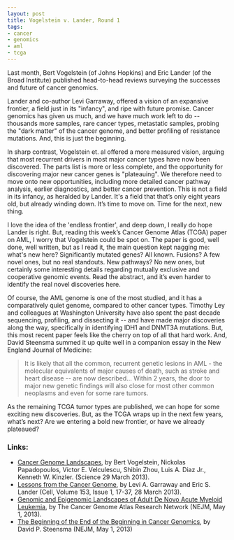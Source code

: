 ```yaml
--- 
layout: post 
title: Vogelstein v. Lander, Round 1
tags:
- cancer
- genomics
- aml
- tcga
---
```


Last month, Bert Vogelstein (of Johns Hopkins) and Eric Lander (of the Broad Institute) published head-to-head reviews surveying the successes and future of cancer genomics.

Lander and co-author Levi Garraway, offered a vision of an expansive frontier, a field just in its "infancy", and ripe with future promise.  Cancer genomics has given us much, and we have much work left to do -- thousands more samples, rare cancer types, metastatic samples, probing the "dark matter" of the cancer genome, and better profiling of resistance mutations. And, this is just the beginning.

In sharp contrast, Vogelstein et. al offered a more measured vision, arguing that most recurrent drivers in most major cancer types have now been discovered.  The parts list is more or less complete, and the opportunity for discovering major new cancer genes is "plateauing".  We therefore need to move onto new opportunities, including more detailed cancer pathway analysis, earlier diagnostics, and better cancer prevention.  This is not a field in its infancy, as heralded by Lander.  It's a field that that’s only eight years old, but already winding down.  It’s time to move on.  Time for the next, new thing.

I love the idea of the 'endless frontier', and deep down, I really do hope Lander is right.  But, reading this week’s Cancer Genome Atlas (TCGA) paper on AML, I worry that Vogelstein could be spot on.  The paper is good, well done, well written, but as I read it, the main question kept nagging me:  what's new here?  Significantly mutated genes?  All known.  Fusions?  A few novel ones, but no real standouts.  New pathways?  No new ones, but certainly some interesting details regarding mutually exclusive and cooperative genomic events.  Read the abstract, and it’s even harder to identify the real novel discoveries here.

Of course, the AML genome is one of the most studied, and it has a comparatively quiet genome, compared to other cancer types.  Timothy Ley and colleagues at Washington University have also spent the past decade sequencing, profiling, and dissecting it -- and have made major discoveries along the way, specifically in identifying IDH1 and DNMT3A mutations.  But, this most recent paper feels like the cherry on top of all that hard work.  And, David Steensma summed it up quite well in a companion essay in the New England Journal of Medicine:  

> It is likely that all the common, recurrent genetic lesions in AML - the 
> molecular equivalents of major causes of death, such as stroke and heart
> disease -- are now described...  Within 2 years, the door to major new 
> genetic findings will also close for most other common neoplasms and even for 
> some rare tumors.

As the remaining TCGA tumor types are published, we can hope for some exciting new discoveries.  But, as the TCGA wraps up in the next few years, what’s next?  Are we entering a bold new frontier, or have we already plateaued?    

### Links:

* [Cancer Genome Landscapes](http://www.sciencemag.org/content/339/6127/1546), by Bert Vogelstein, Nickolas Papadopoulos, Victor E. Velculescu, Shibin Zhou, Luis A. Diaz Jr., Kenneth W. Kinzler.  (Science 29 March 2013).
* [Lessons from the Cancer Genome](http://www.cell.com/abstract/S0092-8674(13)00288-2?switch=standard), by Levi A. Garraway and Eric S. Lander (Cell, Volume 153, Issue 1, 17-37, 28 March 2013).
* [Genomic and Epigenomic Landscapes of Adult De Novo Acute Myeloid Leukemia](http://www.nejm.org/doi/full/10.1056/NEJMoa1301689?query=featured_home), by The Cancer Genome Atlas Research Network (NEJM, May 1, 2013).
* [The Beginning of the End of the Beginning in Cancer Genomics](http://www.nejm.org/doi/full/10.1056/NEJMe1303816), by David P. Steensma (NEJM, May 1, 2013)
